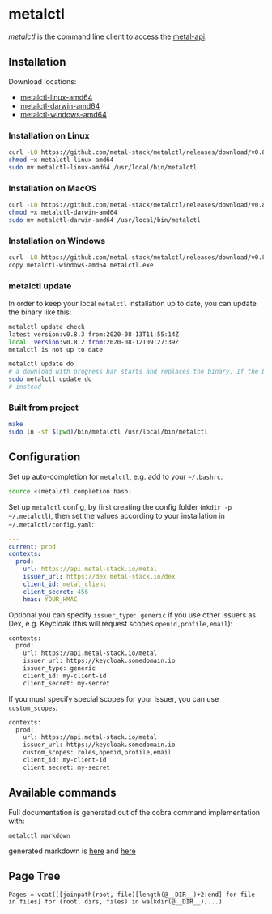 # metalctl

*metalctl* is the command line client to access the [metal-api](https://github.com/metal-stack/metal-api).

## Installation

Download locations:

- [metalctl-linux-amd64](https://github.com/metal-stack/metalctl/releases/download/v0.8.3/metalctl-linux-amd64)
- [metalctl-darwin-amd64](https://github.com/metal-stack/metalctl/releases/download/v0.8.3/metalctl-darwin-amd64)
- [metalctl-windows-amd64](https://github.com/metal-stack/metalctl/releases/download/v0.8.3/metalctl-windows-amd64)

### Installation on Linux

```bash
curl -LO https://github.com/metal-stack/metalctl/releases/download/v0.8.3/metalctl-linux-amd64
chmod +x metalctl-linux-amd64
sudo mv metalctl-linux-amd64 /usr/local/bin/metalctl
```

### Installation on MacOS

```bash
curl -LO https://github.com/metal-stack/metalctl/releases/download/v0.8.3/metalctl-darwin-amd64
chmod +x metalctl-darwin-amd64
sudo mv metalctl-darwin-amd64 /usr/local/bin/metalctl
```

### Installation on Windows

```bash
curl -LO https://github.com/metal-stack/metalctl/releases/download/v0.8.3/metalctl-windows-amd64
copy metalctl-windows-amd64 metalctl.exe
```

### metalctl update

In order to keep your local `metalctl` installation up to date, you can update the binary like this:

```bash
metalctl update check
latest version:v0.8.3 from:2020-08-13T11:55:14Z
local  version:v0.8.2 from:2020-08-12T09:27:39Z
metalctl is not up to date

metalctl update do
# a download with progress bar starts and replaces the binary. If the binary has root permissions please execute
sudo metalctl update do
# instead
```

### Built from project

```bash
make
sudo ln -sf $(pwd)/bin/metalctl /usr/local/bin/metalctl
```

## Configuration

Set up auto-completion for `metalctl`, e.g. add to your `~/.bashrc`:

```bash
source <(metalctl completion bash)
```

Set up `metalctl` config, by first creating the config folder (`mkdir -p ~/.metalctl`), then set the values according to your installation in `~/.metalctl/config.yaml`:

```yaml
---
current: prod
contexts:
  prod:
    url: https://api.metal-stack.io/metal
    issuer_url: https://dex.metal-stack.io/dex
    client_id: metal_client
    client_secret: 456
    hmac: YOUR_HMAC
```

Optional you can specify `issuer_type: generic` if you use other issuers as Dex, e.g. Keycloak (this will request scopes `openid,profile,email`):
```bash
contexts:
  prod:
    url: https://api.metal-stack.io/metal
    issuer_url: https://keycloak.somedomain.io
    issuer_type: generic
    client_id: my-client-id
    client_secret: my-secret
```

If you must specify special scopes for your issuer, you can use `custom_scopes`:
```bash
contexts:
  prod:
    url: https://api.metal-stack.io/metal
    issuer_url: https://keycloak.somedomain.io
    custom_scopes: roles,openid,profile,email
    client_id: my-client-id
    client_secret: my-secret
```

## Available commands

Full documentation is generated out of the cobra command implementation with:

`metalctl markdown`

generated markdown is [here](docs/metalctl.md) and [here](https://docs.metal-stack.io/stable/external/metalctl/README/)

## Page Tree

```@contents
Pages = vcat([[joinpath(root, file)[length(@__DIR__)+2:end] for file in files] for (root, dirs, files) in walkdir(@__DIR__)]...)
```
